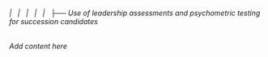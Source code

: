 ###### |   |   |   |   |   ├── Use of leadership assessments and psychometric testing for succession candidates

*Add content here*
